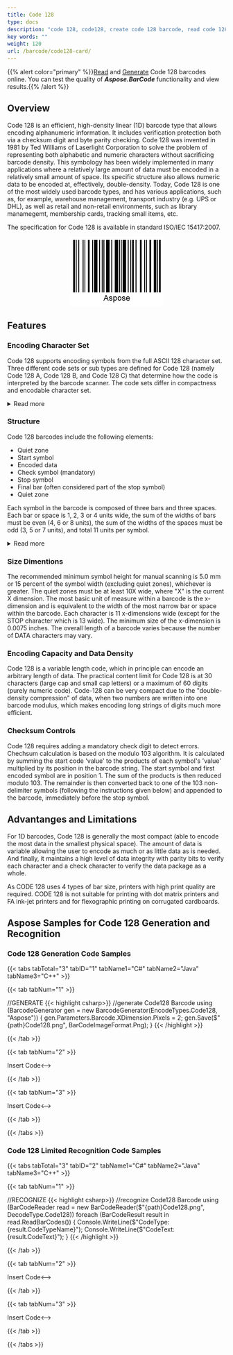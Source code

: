 ```yaml
---
title: Code 128
type: docs
description: "code 128, code128, create code 128 barcode, read code 128, linear barcodes, 1D, 1D symbologies"
key words: ""
weight: 120
url: /barcode/code128-card/
---
```

{{% alert color="primary" %}}[Read](https://products.aspose.app/barcode/recognize/code128) and [Generate](https://products.aspose.app/barcode/generate/code128) Code 128 barcodes online. You can test the quality of ***Aspose.BarCode*** functionality and view results.{{% /alert %}}

## **Overview**
Code 128 is an efficient, high-density linear (1D) barcode type that allows encoding alphanumeric information. It includes verification protection both via a checksum digit and byte parity checking. Code 128 was invented in 1981 by Ted Williams of Laserlight Corporation to solve the problem of representing both alphabetic and numeric characters without sacrificing barcode density. This symbology has been widely implemented in many applications where a relatively large amount of data must be encoded in a relatively small amount of space. Its specific structure also allows numeric data to be encoded at, effectively, double-density. Today, Code 128 is one of the most widely used barcode types, and has various applications, such as, for example, warehouse management, transport industry (e.g. UPS or DHL), as well as retail and non-retail environments, such as library manamegemt, membership cards, tracking small items, etc.  
  
The specification for Code 128 is available in standard ISO/IEC 15417:2007.


<p align="center"><img src="code128.png"></p>

## **Features**
  
### **Encoding Character Set**
Code 128 supports encoding symbols from the full ASCII 128 character set.
Three different code sets or sub types are defined for Code 128 (namely Code 128 A, Code 128 B, and Code 128 C) that determine how the code is interpreted by the barcode scanner. The code sets differ in compactness and encodable character set.

<details> 
<summary>Read more</summary>

- Code 128 A: all numeric values (0-9), uppercase alphabetic characters (A-Z), punctuation marks, seven special characters, and "control" characters (ASCII values 00 through 95)
- Code 128 B: all numeric values (0-9), uppercase and lowercase alphabetic characters (A-Z, a-z), punctuation marks, and seven special characters (ASCII values 32 through 127)
- Code 128 C: all numeric digit pairs from 00 through 99 and three special characters. This code set is numeric-only, but any one character actually represents two digits

The option is indicated in the start character. It is possible to switch from one options to another within a single barcode.
  
</details>

### **Structure**
Code 128 barcodes include the following elements:

- Quiet zone
- Start symbol
- Encoded data
- Check symbol (mandatory)
- Stop symbol
- Final bar (often considered part of the stop symbol)
- Quiet zone

Each symbol in the barcode is composed of three bars and three spaces. Each bar or space is 1, 2, 3 or 4 units wide, the sum of the widths of bars must be even (4, 6 or 8 units), the sum of the widths of the spaces must be odd (3, 5 or 7 units), and total 11 units per symbol.

<details>  
<summary>Read more</summary>

For instance, encoding the ASCII character "0" can be viewed as 10011101100, where 1 corresponds to a bar and 0 to a space. A single 1 would be the thinnest line in the bar code. Three 1's in sequence (111) indicates a bar three times as thick as a single 1 bar.

There are 108 possible 11-unit wide symbols, and the code uses all possible symbols. Two of the symbols are used for stop (end-of-barcode) indication, stop and reverse stop. The two stop symbols are special because they are always followed by a 2-unit bar, forming a 13-unit long stop pattern. Reading the stop pattern left to right is the stop symbol (followed by a 2-unit bar), and reading the stop pattern right to left is the reverse stop symbol (followed by a 2-unit bar).
  
</details>

### **Size Dimentions**
The recommended minimum symbol height for manual scanning is 5.0 mm or 15 percent of the symbol width (excluding quiet zones), whichever is greater. The quiet zones must be at least 10X wide, where "X" is the current X dimension. The most basic unit of measure within a barcode is the x-dimension and is equivalent to the width of the most narrow bar or space within the barcode.  Each character is 11 x-dimensions wide (except for the STOP character which is 13 wide).  The minimum size of the x-dimension is 0.0075 inches.  The overall length of a barcode varies because the number of DATA characters may vary.

### **Encoding Capacity and Data Density**
Code 128 is a variable length code, which in principle can encode an arbitrary length of data. The practical content limit for Code 128 is at 30 characters (large cap and small cap letters) or a maximum of 60 digits (purely numeric code). Code-128 can be very compact due to the "double-density compression" of data, when two numbers are written into one barcode modulus, which makes encoding long strings of digits much more efficient.

### **Checksum Controls**
Code 128 requires adding a mandatory check digit to detect errors. Chechsum calculation is based on the modulo 103 algorithm. It is calculated by summing the start code 'value' to the products of each symbol's 'value' multiplied by its position in the barcode string. The start symbol and first encoded symbol are in position 1. The sum of the products is then reduced modulo 103. The remainder is then converted back to one of the 103 non-delimiter symbols (following the instructions given below) and appended to the barcode, immediately before the stop symbol.


## **Advantanges and Limitations**
For 1D barcodes, Code 128 is generally the most compact (able to encode the most data in the smallest physical space).  The amount of data is variable allowing the user to encode as much or as little data as is needed.  And finally, it maintains a high level of data integrity with parity bits to verify each character and a check character to verify the data package as a whole.

As CODE 128 uses 4 types of bar size, printers with high print quality are required. CODE 128 is not suitable for printing with dot matrix printers and FA ink-jet printers and for flexographic printing on corrugated cardboards. 

## **Aspose Samples for Code 128 Generation and Recognition**
### **Code 128 Generation Code Samples**

{{< tabs tabTotal="3" tabID="1" tabName1="C#" tabName2="Java" tabName3="C++" >}}

{{< tab tabNum="1" >}}

//GENERATE
{{< highlight csharp>}}
//generate Code128 Barcode
using (BarcodeGenerator gen = new BarcodeGenerator(EncodeTypes.Code128, "Aspose"))
{
    gen.Parameters.Barcode.XDimension.Pixels = 2;
    gen.Save($"{path}Code128.png", BarCodeImageFormat.Png);
}
{{< /highlight >}} 

{{< /tab >}}

{{< tab tabNum="2" >}}

<!-->Insert Code<-->

{{< /tab >}}

{{< tab tabNum="3" >}}

<!-->Insert Code<-->

{{< /tab >}}

{{< /tabs >}}

### **Code 128 Limited Recognition Code Samples**

{{< tabs tabTotal="3" tabID="2" tabName1="C#" tabName2="Java" tabName3="C++" >}}

{{< tab tabNum="1" >}}

//RECOGNIZE
{{< highlight csharp>}}
//recognize Code128 Barcode
using (BarCodeReader read = new BarCodeReader($"{path}Code128.png", DecodeType.Code128))
    foreach (BarCodeResult result in read.ReadBarCodes())
    {
        Console.WriteLine($"CodeType:{result.CodeTypeName}");
        Console.WriteLine($"CodeText:{result.CodeText}");
    }
{{< /highlight >}} 

{{< /tab >}}

{{< tab tabNum="2" >}}

<!-->Insert Code<-->

{{< /tab >}}

{{< tab tabNum="3" >}}

<!-->Insert Code<-->

{{< /tab >}}

{{< /tabs >}}
